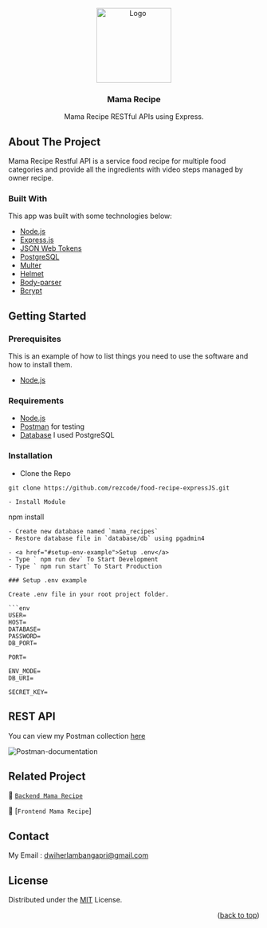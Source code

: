 
<div id="top"></div>

<!-- PROJECT LOGO -->
<br />
<div align="center">
  <a href="https://github.com/apriyantodwiherlambang/Arshaka-Coffee-And-Tea">
    <img src="https://res.cloudinary.com/dbpfwb5ok/image/upload/v1659148545/portofolio/recipe/2_kpnvj7.png" alt="Logo" width="150px">
  </a>

  <h3 align="center">Mama Recipe</h3>

  <p align="center">
    Mama Recipe RESTful APIs using Express.
    <br />
</div>

<!-- ABOUT THE PROJECT -->
## About The Project
Mama Recipe Restful API is a service food recipe for multiple food categories and provide all the ingredients with video steps managed by owner recipe.

### Built With
This app was built with some technologies below:
- [Node.js](https://nodejs.org/en/)
- [Express.js](https://expressjs.com/)
- [JSON Web Tokens](https://jwt.io/)
- [PostgreSQL](https://www.postgresql.org/)
- [Multer](https://www.npmjs.com/package/multer)
- [Helmet](https://www.npmjs.com/package/helmet)
- [Body-parser](https://www.npmjs.com/package/body-parser)
- [Bcrypt](https://www.npmjs.com/package/bcrypt)

<!-- GETTING STARTED -->
## Getting Started

### Prerequisites

This is an example of how to list things you need to use the software and how to install them.

* [Node.js](https://nodejs.org/en/download/)

### Requirements
* [Node.js](https://nodejs.org/en/)
* [Postman](https://www.getpostman.com/) for testing
* [Database](https://www.postgresql.org/) I used PostgreSQL

### Installation

- Clone the Repo
```
git clone https://github.com/rezcode/food-recipe-expressJS.git
```

```
- Install Module
```
npm install
```
- Create new database named `mama_recipes`
- Restore database file in `database/db` using pgadmin4

- <a href="#setup-env-example">Setup .env</a>
- Type ` npm run dev` To Start Development
- Type ` npm run start` To Start Production

### Setup .env example

Create .env file in your root project folder.

```env
USER=
HOST=
DATABASE=
PASSWORD=
DB_PORT=

PORT=

ENV_MODE=
DB_URI=

SECRET_KEY=
```


## REST API

You can view my Postman collection [here](https://documenter.getpostman.com/view/21471690/VV51taEf)
</br>

<img src="https://res.cloudinary.com/dll4afml9/image/upload/v1662476868/screenshots/Screen_Shot_2022-09-06_at_23.06.49_y2fhb8.png" alt="Postman-documentation">

## Related Project
:rocket: [`Backend Mama Recipe`](https://github.com/apriyantodwiherlambang/Arshaka-Coffee-And-Tea)

:rocket: [`Frontend Mama Recipe`]

## Contact

My Email : dwiherlambangapri@gmail.com

## License
Distributed under the [MIT](/LICENSE) License.

<p align="right">(<a href="#top">back to top</a>)</p>
